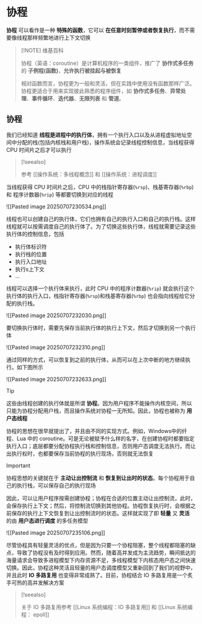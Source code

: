 # 协程

**协程** 可以看作是一种 **特殊的函数**，它可以 **在任意时刻暂停或者恢复执行**，而不需要像线程那样频繁地进行上下文切换

> [!NOTE] 维基百科
> 
> 协程（英语：coroutine）是计算机程序的一类组件，推广了 **协作式多任务** 的 **子例程(函数)**，**允许执行被挂起与被恢复**
> 
> 相对函数而言，协程更为一般和灵活，但在实践中使用没有函数那样广泛。协程更适合于用来实现彼此熟悉的程序组件，如 **协作式多任务**、**异常处理**、**事件循环**、**迭代器**、**无限列表** 和 **管道**。

## 协程

我们已经知道 **线程是进程中的执行体**，拥有一个执行入口以及从进程虚拟地址空间中分配的栈(包括内核栈和用户栈)，操作系统会记录线程控制信息，当线程获得 CPU 时间片之后才可以执行

> [!seealso] 
> 
> 参考 [[操作系统：多线程概念]] 和 [[操作系统：进程调度]]
> 

当线程获得 CPU 时间片之后，CPU 中的栈指针寄存器(`%rsp`)、栈基寄存器(`%rbp`) 和 程序计数器(`%rip`) 等都要切换到对应的线程

![[Pasted image 20250707230534.png]]

线程也可以创建自己的执行体，它们也拥有自己的执行入口和自己的执行栈。这样线程就可以按需调度自己的执行体了。为了切换这些执行体，线程就需要记录这些执行体的控制信息，包括
+ 执行体标识符
+ 执行栈的位置
+ 执行入口地址
+ 执行s上下文
+ ...

线程可以选择一个执行体来执行，此时 CPU 中的程序计数器(`%rip`) 就会执行这个执行体的执行入口，栈指针寄存器(`%rsp`)和栈基寄存器(`%rbp`) 也会指向线程给它分配的执行栈。

![[Pasted image 20250707232030.png]]

要切换执行体时，需要先保存当前执行体的执行上下文，然后才切换到另一个执行体

![[Pasted image 20250707232310.png]]

通过同样的方式，可以恢复到之前的执行体，从而可以在上次中断的地方继续执行。如下图所示

![[Pasted image 20250707232633.png]]

> [!tip] 
> 
> 这些由线程创建的执行体就是所谓 **协程**。因为用户程序不能操作内核空间，所以只能为协程分配用户栈，而且操作系统对协程一无所知。因此，协程也被称为 **用户态线程**
> 

协程的思想在很早就提出了，并且由不同的实现方式。例如，Windows中的纤程、Lua 中的 coroutine。可是无论被赋予什么样的名字，在创建协程时都要指定执行入口；底层都要分配协程执行栈和控制信息，否则用户态调度无法执行。而让出执行权时，也都要保存当前协程的执行现场，否则就无法恢复

> [!important] 
> 
> 协程思想的关键就在于 **主动让出控制流** 和 **恢复到让出时的状态**。每个协程用于自己的执行栈，可以保存自己的执行现场
> 

因此，可以让用户程序按需创建协程；协程在合适的位置主动让出控制流，此时，会保存执行上下文；然后，将控制流切换到其他协程。协程恢复执行时，会根据之前保存的执行上下文恢复到让出控制流时的状态。这样就实现了即 **轻量** 又 **灵活** 的由 **用户态进行调度** 的多任务模型

![[Pasted image 20250707235106.png]]

尽管协程具有轻量灵活的优点，但是因为只要一个协程阻塞，整个线程都阻塞的缺点，导致了协程没有及时得到应用。然而，随着高并发成为主流趋势，瞬间抵达的海量请求会导致多进程模型下内存资源不足，多线程模型下内核态用户态之间快速切换。因此，协程这种灵活且轻量的用户态调度模型又重新回到了我们的视野中，并且此时 **IO 多路复用** 也变得非常成熟了。目前，协程结合 IO 多路复用是一个炙手可热的高并发解决方案

> [!seealso] 
> 
> 关于 IO 多路复用参考 [[Linux 系统编程：IO 多路复用]] 和 [[Linux 系统编程： epoll]]
> 

